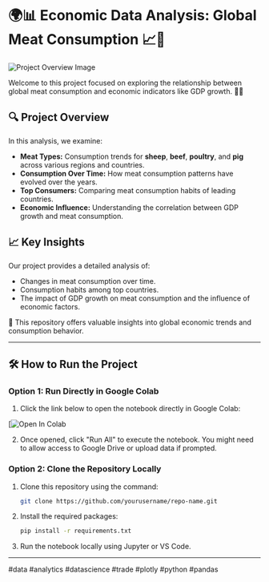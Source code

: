 # 🌍📊 Economic Data Analysis: Global Meat Consumption 📈🍖

![Project Overview Image](https://drive.google.com/file/d/1vudsuVfy0ULFRcdumSgAvseSNYn3YHs7/view?usp=sharing)

Welcome to this project focused on exploring the relationship between global meat consumption and economic indicators like GDP growth. 🥩✨

## 🔍 Project Overview
In this analysis, we examine:
- **Meat Types:** Consumption trends for **sheep**, **beef**, **poultry**, and **pig** across various regions and countries.
- **Consumption Over Time:** How meat consumption patterns have evolved over the years.
- **Top Consumers:** Comparing meat consumption habits of leading countries.
- **Economic Influence:** Understanding the correlation between GDP growth and meat consumption.

## 📈 Key Insights
Our project provides a detailed analysis of:
- Changes in meat consumption over time.
- Consumption habits among top countries.
- The impact of GDP growth on meat consumption and the influence of economic factors.

🚀 This repository offers valuable insights into global economic trends and consumption behavior.

---

## 🛠️ How to Run the Project

### Option 1: Run Directly in Google Colab
1. Click the link below to open the notebook directly in Google Colab:

[![Open In Colab](https://drive.google.com/file/d/1Pr0tMF85pV0lDNtNGjLqI4oawM00eUZG/view?usp=sharing)

2. Once opened, click "Run All" to execute the notebook. You might need to allow access to Google Drive or upload data if prompted.

### Option 2: Clone the Repository Locally
1. Clone this repository using the command:
    ```bash
    git clone https://github.com/yourusername/repo-name.git
    ```
2. Install the required packages:
    ```bash
    pip install -r requirements.txt
    ```
3. Run the notebook locally using Jupyter or VS Code.

---

#data #analytics #datascience #trade #plotly #python #pandas
